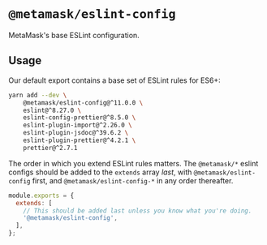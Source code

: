 # `@metamask/eslint-config`

MetaMask's base ESLint configuration.

## Usage

Our default export contains a base set of ESLint rules for ES6+:

```bash
yarn add --dev \
    @metamask/eslint-config@^11.0.0 \
    eslint@^8.27.0 \
    eslint-config-prettier@^8.5.0 \
    eslint-plugin-import@^2.26.0 \
    eslint-plugin-jsdoc@^39.6.2 \
    eslint-plugin-prettier@^4.2.1 \
    prettier@^2.7.1
```

The order in which you extend ESLint rules matters.
The `@metamask/*` eslint configs should be added to the `extends` array _last_,
with `@metamask/eslint-config` first, and `@metamask/eslint-config-*` in any
order thereafter.

```js
module.exports = {
  extends: [
    // This should be added last unless you know what you're doing.
    '@metamask/eslint-config',
  ],
};
```
